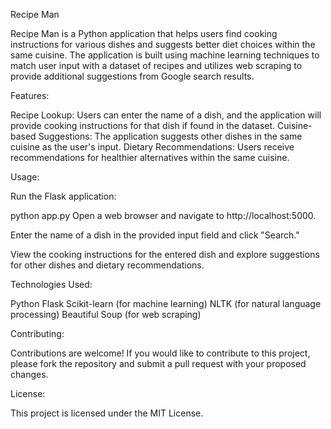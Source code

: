 Recipe Man


Recipe Man is a Python application that helps users find cooking instructions for various dishes and suggests better diet choices within the same cuisine. The application is built using machine learning techniques to match user input with a dataset of recipes and utilizes web scraping to provide additional suggestions from Google search results.

Features:


Recipe Lookup: Users can enter the name of a dish, and the application will provide cooking instructions for that dish if found in the dataset.
Cuisine-based Suggestions: The application suggests other dishes in the same cuisine as the user's input.
Dietary Recommendations: Users receive recommendations for healthier alternatives within the same cuisine.




Usage:


Run the Flask application:


python app.py
Open a web browser and navigate to http://localhost:5000.

Enter the name of a dish in the provided input field and click "Search."

View the cooking instructions for the entered dish and explore suggestions for other dishes and dietary recommendations.



Technologies Used:

Python
Flask
Scikit-learn (for machine learning)
NLTK (for natural language processing)
Beautiful Soup (for web scraping)

Contributing:

Contributions are welcome! If you would like to contribute to this project, please fork the repository and submit a pull request with your proposed changes.

License:

This project is licensed under the MIT License.